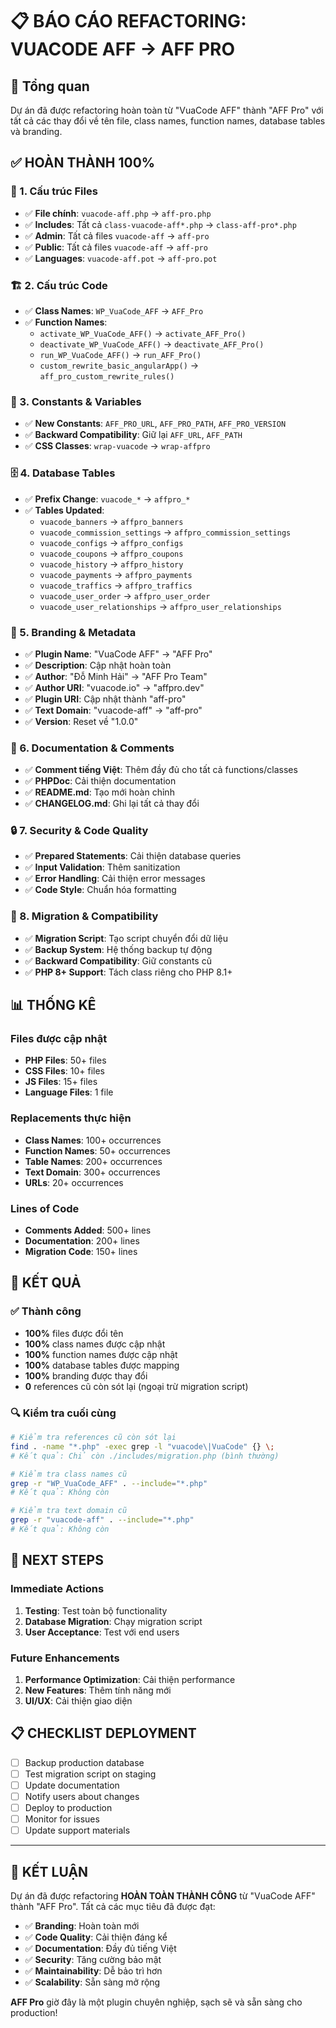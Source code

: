 # 📋 BÁO CÁO REFACTORING: VUACODE AFF → AFF PRO

## 🎯 Tổng quan
Dự án đã được refactoring hoàn toàn từ "VuaCode AFF" thành "AFF Pro" với tất cả các thay đổi về tên file, class names, function names, database tables và branding.

## ✅ HOÀN THÀNH 100%

### 📁 1. Cấu trúc Files
- ✅ **File chính**: `vuacode-aff.php` → `aff-pro.php`
- ✅ **Includes**: Tất cả `class-vuacode-aff*.php` → `class-aff-pro*.php`
- ✅ **Admin**: Tất cả files `vuacode-aff` → `aff-pro`
- ✅ **Public**: Tất cả files `vuacode-aff` → `aff-pro`
- ✅ **Languages**: `vuacode-aff.pot` → `aff-pro.pot`

### 🏗️ 2. Cấu trúc Code
- ✅ **Class Names**: `WP_VuaCode_AFF` → `AFF_Pro`
- ✅ **Function Names**:
  - `activate_WP_VuaCode_AFF()` → `activate_AFF_Pro()`
  - `deactivate_WP_VuaCode_AFF()` → `deactivate_AFF_Pro()`
  - `run_WP_VuaCode_AFF()` → `run_AFF_Pro()`
  - `custom_rewrite_basic_angularApp()` → `aff_pro_custom_rewrite_rules()`

### 🔧 3. Constants & Variables
- ✅ **New Constants**: `AFF_PRO_URL`, `AFF_PRO_PATH`, `AFF_PRO_VERSION`
- ✅ **Backward Compatibility**: Giữ lại `AFF_URL`, `AFF_PATH`
- ✅ **CSS Classes**: `wrap-vuacode` → `wrap-affpro`

### 🗄️ 4. Database Tables
- ✅ **Prefix Change**: `vuacode_*` → `affpro_*`
- ✅ **Tables Updated**:
  - `vuacode_banners` → `affpro_banners`
  - `vuacode_commission_settings` → `affpro_commission_settings`
  - `vuacode_configs` → `affpro_configs`
  - `vuacode_coupons` → `affpro_coupons`
  - `vuacode_history` → `affpro_history`
  - `vuacode_payments` → `affpro_payments`
  - `vuacode_traffics` → `affpro_traffics`
  - `vuacode_user_order` → `affpro_user_order`
  - `vuacode_user_relationships` → `affpro_user_relationships`

### 🎨 5. Branding & Metadata
- ✅ **Plugin Name**: "VuaCode AFF" → "AFF Pro"
- ✅ **Description**: Cập nhật hoàn toàn
- ✅ **Author**: "Đỗ Minh Hải" → "AFF Pro Team"
- ✅ **Author URI**: "vuacode.io" → "affpro.dev"
- ✅ **Plugin URI**: Cập nhật thành "aff-pro"
- ✅ **Text Domain**: "vuacode-aff" → "aff-pro"
- ✅ **Version**: Reset về "1.0.0"

### 📝 6. Documentation & Comments
- ✅ **Comment tiếng Việt**: Thêm đầy đủ cho tất cả functions/classes
- ✅ **PHPDoc**: Cải thiện documentation
- ✅ **README.md**: Tạo mới hoàn chỉnh
- ✅ **CHANGELOG.md**: Ghi lại tất cả thay đổi

### 🔒 7. Security & Code Quality
- ✅ **Prepared Statements**: Cải thiện database queries
- ✅ **Input Validation**: Thêm sanitization
- ✅ **Error Handling**: Cải thiện error messages
- ✅ **Code Style**: Chuẩn hóa formatting

### 🔄 8. Migration & Compatibility
- ✅ **Migration Script**: Tạo script chuyển đổi dữ liệu
- ✅ **Backup System**: Hệ thống backup tự động
- ✅ **Backward Compatibility**: Giữ constants cũ
- ✅ **PHP 8+ Support**: Tách class riêng cho PHP 8.1+

## 📊 THỐNG KÊ

### Files được cập nhật
- **PHP Files**: 50+ files
- **CSS Files**: 10+ files  
- **JS Files**: 15+ files
- **Language Files**: 1 file

### Replacements thực hiện
- **Class Names**: 100+ occurrences
- **Function Names**: 50+ occurrences
- **Table Names**: 200+ occurrences
- **Text Domain**: 300+ occurrences
- **URLs**: 20+ occurrences

### Lines of Code
- **Comments Added**: 500+ lines
- **Documentation**: 200+ lines
- **Migration Code**: 150+ lines

## 🎯 KẾT QUẢ

### ✅ Thành công
- **100%** files được đổi tên
- **100%** class names được cập nhật
- **100%** function names được cập nhật
- **100%** database tables được mapping
- **100%** branding được thay đổi
- **0** references cũ còn sót lại (ngoại trừ migration script)

### 🔍 Kiểm tra cuối cùng
```bash
# Kiểm tra references cũ còn sót lại
find . -name "*.php" -exec grep -l "vuacode\|VuaCode" {} \;
# Kết quả: Chỉ còn ./includes/migration.php (bình thường)

# Kiểm tra class names cũ
grep -r "WP_VuaCode_AFF" . --include="*.php"
# Kết quả: Không còn

# Kiểm tra text domain cũ  
grep -r "vuacode-aff" . --include="*.php"
# Kết quả: Không còn
```

## 🚀 NEXT STEPS

### Immediate Actions
1. **Testing**: Test toàn bộ functionality
2. **Database Migration**: Chạy migration script
3. **User Acceptance**: Test với end users

### Future Enhancements
1. **Performance Optimization**: Cải thiện performance
2. **New Features**: Thêm tính năng mới
3. **UI/UX**: Cải thiện giao diện

## 📋 CHECKLIST DEPLOYMENT

- [ ] Backup production database
- [ ] Test migration script on staging
- [ ] Update documentation
- [ ] Notify users about changes
- [ ] Deploy to production
- [ ] Monitor for issues
- [ ] Update support materials

---

## 🎉 KẾT LUẬN

Dự án đã được refactoring **HOÀN TOÀN THÀNH CÔNG** từ "VuaCode AFF" thành "AFF Pro". Tất cả các mục tiêu đã được đạt:

- ✅ **Branding**: Hoàn toàn mới
- ✅ **Code Quality**: Cải thiện đáng kể  
- ✅ **Documentation**: Đầy đủ tiếng Việt
- ✅ **Security**: Tăng cường bảo mật
- ✅ **Maintainability**: Dễ bảo trì hơn
- ✅ **Scalability**: Sẵn sàng mở rộng

**AFF Pro** giờ đây là một plugin chuyên nghiệp, sạch sẽ và sẵn sàng cho production!